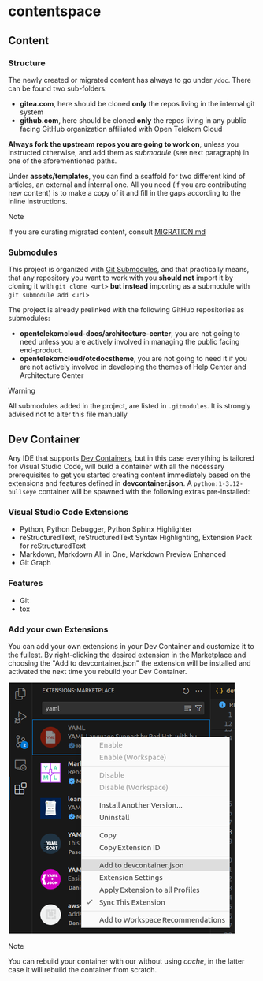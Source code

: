 # contentspace

## Content

### Structure

The newly created or migrated content has always to go under `/doc`. There can be found two sub-folders:

- **gitea.com**, here should be cloned **only** the repos living in the internal git system 
- **github.com**, here should be cloned **only** the repos living in any public facing GitHub organization affiliated with Open Telekom Cloud

**Always fork the upstream repos you are going to work on**, unless you instructed otherwise, and add them as _submodule_ (see next paragraph) 
in one of the aforementioned paths.

Under **assets/templates**, you can find a scaffold for two different kind of articles, an external and internal one. All you 
need (if you are contributing new content) is to make a copy of it and fill in the gaps according to the inline instructions.

> [!NOTE]   
> If you are curating migrated content, consult [MIGRATION.md](doc%2Fgitea.com%2FMIGRATION.md)

### Submodules

This project is organized with [Git Submodules](https://git-scm.com/book/en/v2/Git-Tools-Submodules), and that practically
means, that any repository you want to work with you **should not** import it by cloning it with `git clone <url>` **but instead**
importing as a submodule with `git submodule add <url>`

The project is already prelinked with the following GitHub repositories as submodules:

- **opentelekomcloud-docs/architecture-center**, you are not going to need unless you are actively involved in managing the public facing end-product.
- **opentelekomcloud/otcdocstheme**, you are not going to need it if you are not actively involved in developing the themes of Help Center and Architecture Center

> [!WARNING]
> All submodules added in the project, are listed in `.gitmodules`. It is strongly advised not to alter this file manually

## Dev Container

Any IDE that supports [Dev Containers](https://code.visualstudio.com/docs/devcontainers/containers), but in this case everything is tailored for Visual Studio Code, will build 
a container with all the necessary prerequisites to get you started creating content immediately based on the extensions 
and features defined in **devcontainer.json**. A `python:1-3.12-bullseye` container will be spawned with the following 
extras pre-installed:

### Visual Studio Code Extensions

- Python, Python Debugger, Python Sphinx Highlighter
- reStructuredText, reStructuredText Syntax Highlighting, Extension Pack for reStructuredText
- Markdown, Markdown All in One, Markdown Preview Enhanced 
- Git Graph

### Features

- Git
- tox

### Add your own Extensions

You can add your own extensions in your Dev Container and customize it to the fullest. By right-clicking the desired 
extension in the Marketplace and choosing the "Add to devcontainer.json" the extension will be installed and activated
the next time you rebuild your Dev Container.

![add-extension.png](assets%2Fimages%2Fadd-extension.png)

> [!NOTE]  
> You can rebuild your container with our without using _cache_, in the latter case it will rebuild the container from scratch. 


